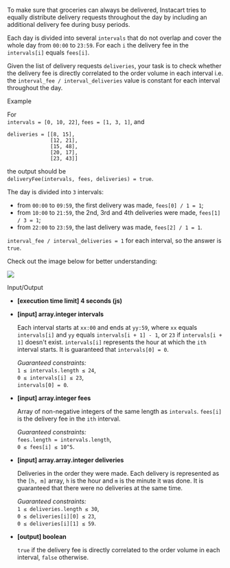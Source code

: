 
To make sure that groceries can always be delivered, Instacart tries to equally distribute delivery requests throughout the day by including an additional delivery fee during busy periods.

Each day is divided into several  `intervals`  that do not overlap and cover the whole day from  `00:00`  to  `23:59`. For each  `i`  the delivery fee in the  `intervals[i]`  equals  `fees[i]`.

Given the list of delivery requests  `deliveries`, your task is to check whether the delivery fee is directly correlated to the order volume in each interval i.e. the  `interval_fee / interval_deliveries`  value is constant for each interval throughout the day.

Example

For  
`intervals = [0, 10, 22]`,  `fees = [1, 3, 1]`, and

```
deliveries = [[8, 15],
              [12, 21], 
              [15, 48], 
              [20, 17], 
              [23, 43]]

```

the output should be  
`deliveryFee(intervals, fees, deliveries) = true`.

The day is divided into  `3`  intervals:

-   from  `00:00`  to  `09:59`, the first delivery was made,  `fees[0] / 1 = 1`;
-   from  `10:00`  to  `21:59`, the 2nd, 3rd  and 4th  deliveries were made,  `fees[1] / 3 = 1`;
-   from  `22:00`  to  `23:59`, the last delivery was made,  `fees[2] / 1 = 1`.

`interval_fee / interval_deliveries = 1`  for each interval, so the answer is  `true`.

Check out the image below for better understanding:

![](https://codesignal.s3.amazonaws.com/tasks/deliveryFee/img/example.png?_tm=1582011708535)

Input/Output

-   **[execution time limit] 4 seconds (js)**

-   **[input] array.integer intervals**

    Each interval starts at  `xx:00`  and ends at  `yy:59`, where  `xx`  equals  `intervals[i]`  and  `yy`  equals  `intervals[i + 1] - 1`, or  `23`  if  `intervals[i + 1]`  doesn't exist.  `intervals[i]`  represents the hour at which the  `ith`  interval starts. It is guaranteed that  `intervals[0] = 0`.

    _Guaranteed constraints:_  
    `1 ≤ intervals.length ≤ 24`,  
    `0 ≤ intervals[i] ≤ 23`,  
    `intervals[0] = 0`.

-   **[input] array.integer fees**

    Array of non-negative integers of the same length as  `intervals`.  `fees[i]`  is the delivery fee in the  `ith`  interval.

    _Guaranteed constraints:_  
    `fees.length = intervals.length`,  
    `0 ≤ fees[i] ≤ 10^5`.

-   **[input] array.array.integer deliveries**

    Deliveries in the order they were made. Each delivery is represented as the  `[h, m]`  array,  `h`  is the hour and  `m`  is the minute it was done. It is guaranteed that there were no deliveries at the same time.

    _Guaranteed constraints:_  
    `1 ≤ deliveries.length ≤ 30`,  
    `0 ≤ deliveries[i][0] ≤ 23`,  
    `0 ≤ deliveries[i][1] ≤ 59`.

-   **[output] boolean**

    `true`  if the delivery fee is directly correlated to the order volume in each interval,  `false`  otherwise.